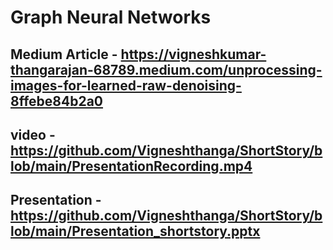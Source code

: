 # Graph Neural Networks
## Medium Article - https://vigneshkumar-thangarajan-68789.medium.com/unprocessing-images-for-learned-raw-denoising-8ffebe84b2a0
## video - https://github.com/Vigneshthanga/ShortStory/blob/main/PresentationRecording.mp4
## Presentation - https://github.com/Vigneshthanga/ShortStory/blob/main/Presentation_shortstory.pptx
